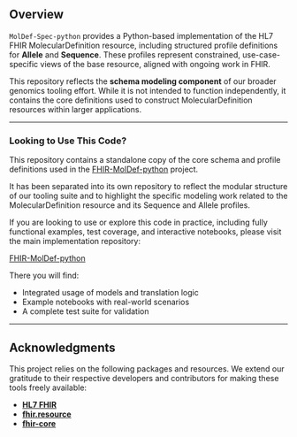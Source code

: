 ## Overview

`MolDef-Spec-python` provides a Python-based implementation of the HL7 FHIR MolecularDefinition resource, including structured profile definitions for **Allele** and **Sequence**. These profiles represent constrained, use-case-specific views of the base resource, aligned with ongoing work in FHIR.

This repository reflects the **schema modeling component** of our broader genomics tooling effort. While it is not intended to function independently, it contains the core definitions used to construct MolecularDefinition resources within larger applications.

---

### Looking to Use This Code?

This repository contains a standalone copy of the core schema and profile definitions used in the [FHIR-MolDef-python](https://github.com/InformaticsGenomicMedicine/FHIR-MolDef-python) project.

It has been separated into its own repository to reflect the modular structure of our tooling suite and to highlight the specific modeling work related to the MolecularDefinition resource and its Sequence and Allele profiles.

If you are looking to use or explore this code in practice, including fully functional examples, test coverage, and interactive notebooks, please visit the main implementation repository:

[FHIR-MolDef-python](https://github.com/InformaticsGenomicMedicine/FHIR-MolDef-python)

There you will find:

- Integrated usage of models and translation logic  
- Example notebooks with real-world scenarios  
- A complete test suite for validation

---

## Acknowledgments
This project relies on the following packages and resources. We extend our gratitude to their respective developers and contributors for making these tools freely available:

- **[HL7 FHIR](https://hl7.org/fhir/6.0.0-ballot2/moleculardefinition.html)**
- **[fhir.resource](https://github.com/nazrulworld/fhir.resources)**
- **[fhir-core](https://github.com/nazrulworld/fhir-core)**